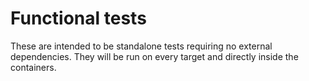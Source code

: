 # Functional tests

These are intended to be standalone tests requiring no external dependencies.
They will be run on every target and directly inside the containers.

